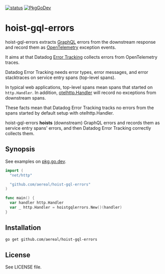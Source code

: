 [![status][ci-status-badge]][ci-status]
[![PkgGoDev][pkg-go-dev-badge]][pkg-go-dev]

# hoist-gql-errors

hoist-gql-errors extracts [GraphQL][] errors from the downstream response and record them as [OpenTelemetry][] exception events.

It aims at that Datadog [Error Tracking][] collects errors from OpenTelemetry traces.

Datadog Error Tracking needs error types, error messages, and error stacktraces on service entry spans (top-level spans).

In typical web applications, top-level spans mean spans that started on `http.Handler`.
In addition, [otelhttp.Handler][] will record no exceptions from downstream spans.

These facts mean that Datadog Error Tracking tracks no errors from the spans started by default setup with otelhttp.Handler.

hoist-gql-errors **hoists** (downstream) GraphQL errors and records them as service entry spans' errors, and then Datadog Error Tracking correctly collects them.

## Synopsis

See examples on [pkg.go.dev][pkg-go-dev].

```go
import (
  "net/http"

  "github.com/aereal/hoist-gql-errors"
)

func main() {
  var handler http.Handler
  var _ http.Handler = hoistgqlerrors.New()(handler)
}
```

## Installation

```sh
go get github.com/aereal/hoist-gql-errors
```

## License

See LICENSE file.

[pkg-go-dev]: https://pkg.go.dev/github.com/aereal/hoist-gql-errors
[pkg-go-dev-badge]: https://pkg.go.dev/badge/aereal/hoist-gql-errors
[ci-status-badge]: https://github.com/aereal/hoist-gql-errors/workflows/CI/badge.svg?branch=main
[ci-status]: https://github.com/aereal/hoist-gql-errors/actions/workflows/CI
[graphql]: https://graphql.org/
[opentelemetry]: https://opentelemetry.io/
[error tracking]: https://docs.datadoghq.com/tracing/error_tracking/
[otelhttp.Handler]: https://pkg.go.dev/go.opentelemetry.io/contrib/instrumentation/net/http/otelhttp#Handler
